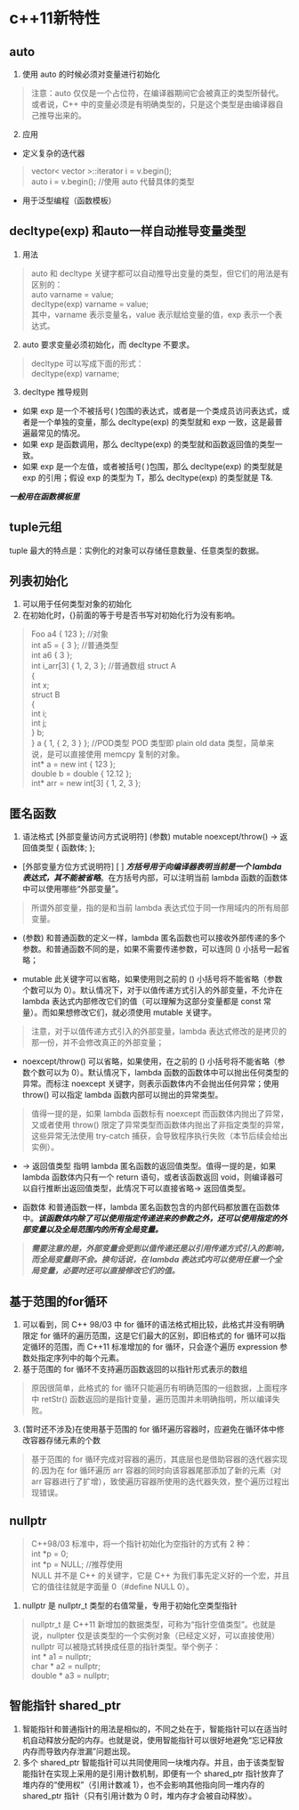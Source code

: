 # c++11新特性

## auto
1. 使用 auto 的时候必须对变量进行初始化
> 注意：auto 仅仅是一个占位符，在编译器期间它会被真正的类型所替代。或者说，C++ 中的变量必须是有明确类型的，只是这个类型是由编译器自己推导出来的。
2. 应用
- 定义复杂的迭代器  
> vector< vector<int> >::iterator i = v.begin();  
auto i = v.begin();  //使用 auto 代替具体的类型
- 用于泛型编程（函数模板）

## decltype(exp) 和auto一样自动推导变量类型
1. 用法
> auto 和 decltype 关键字都可以自动推导出变量的类型，但它们的用法是有区别的：  
auto varname = value;  
decltype(exp) varname = value;  
其中，varname 表示变量名，value 表示赋给变量的值，exp 表示一个表达式。
2. auto 要求变量必须初始化，而 decltype 不要求。  
> decltype 可以写成下面的形式：  
decltype(exp) varname;
3. decltype 推导规则  
- 如果 exp 是一个不被括号( )包围的表达式，或者是一个类成员访问表达式，或者是一个单独的变量，那么 decltype(exp) 的类型就和 exp 一致，这是最普遍最常见的情况。  
- 如果 exp 是函数调用，那么 decltype(exp) 的类型就和函数返回值的类型一致。  
- 如果 exp 是一个左值，或者被括号( )包围，那么 decltype(exp) 的类型就是 exp 的引用；假设 exp 的类型为 T，那么 decltype(exp) 的类型就是 T&.  

***一般用在函数模板里***
## tuple元组
tuple 最大的特点是：实例化的对象可以存储任意数量、任意类型的数据。

## 列表初始化
1. 可以用于任何类型对象的初始化  
2. 在初始化时，{}前面的等于号是否书写对初始化行为没有影响。
> Foo a4 { 123 };   //对象  
> int a5 = { 3 };     //普通类型  
> int a6 { 3 };  
> int i_arr[3] { 1, 2, 3 };  //普通数组
> struct A  
> {  
>     int x;  
>     struct B  
>     {  
>         int i;  
>         int j;  
>     } b;  
> } a { 1, { 2, 3 } };  //POD类型 POD 类型即 plain old data 类型，简单来说，是可以直接使用  memcpy 复制的对象。  
> int* a = new int { 123 };  
> double b = double { 12.12 };  
> int* arr = new int[3] { 1, 2, 3 };  

## 匿名函数
1. 语法格式
[外部变量访问方式说明符] (参数) mutable noexcept/throw() -> 返回值类型
{
   函数体;
};
- [外部变量方位方式说明符]
[ ] ***方括号用于向编译器表明当前是一个 lambda 表达式，其不能被省略***。在方括号内部，可以注明当前 lambda 函数的函数体中可以使用哪些“外部变量”。
> 所谓外部变量，指的是和当前 lambda 表达式位于同一作用域内的所有局部变量。

- (参数)
和普通函数的定义一样，lambda 匿名函数也可以接收外部传递的多个参数。和普通函数不同的是，如果不需要传递参数，可以连同 () 小括号一起省略；

- mutable
此关键字可以省略，如果使用则之前的 () 小括号将不能省略（参数个数可以为 0）。默认情况下，对于以值传递方式引入的外部变量，不允许在 lambda 表达式内部修改它们的值（可以理解为这部分变量都是 const 常量）。而如果想修改它们，就必须使用 mutable 关键字。

> 注意，对于以值传递方式引入的外部变量，lambda 表达式修改的是拷贝的那一份，并不会修改真正的外部变量；

- noexcept/throw()
可以省略，如果使用，在之前的 () 小括号将不能省略（参数个数可以为 0）。默认情况下，lambda 函数的函数体中可以抛出任何类型的异常。而标注 noexcept 关键字，则表示函数体内不会抛出任何异常；使用 throw() 可以指定 lambda 函数内部可以抛出的异常类型。

> 值得一提的是，如果 lambda 函数标有 noexcept 而函数体内抛出了异常，又或者使用 throw() 限定了异常类型而函数体内抛出了非指定类型的异常，这些异常无法使用 try-catch 捕获，会导致程序执行失败（本节后续会给出实例）。

- -> 返回值类型
指明 lambda 匿名函数的返回值类型。值得一提的是，如果 lambda 函数体内只有一个 return 语句，或者该函数返回 void，则编译器可以自行推断出返回值类型，此情况下可以直接省略-> 返回值类型。

- 函数体
和普通函数一样，lambda 匿名函数包含的内部代码都放置在函数体中。***该函数体内除了可以使用指定传递进来的参数之外，还可以使用指定的外部变量以及全局范围内的所有全局变量。***

> ***需要注意的是，外部变量会受到以值传递还是以引用传递方式引入的影响，而全局变量则不会。换句话说，在 lambda 表达式内可以使用任意一个全局变量，必要时还可以直接修改它们的值。***

## 基于范围的for循环
1. 可以看到，同 C++ 98/03 中 for 循环的语法格式相比较，此格式并没有明确限定 for 循环的遍历范围，这是它们最大的区别，即旧格式的 for 循环可以指定循环的范围，而 C++11 标准增加的 for 循环，只会逐个遍历 expression 参数处指定序列中的每个元素。
2. 基于范围的 for 循环不支持遍历函数返回的以指针形式表示的数组
> 原因很简单，此格式的 for 循环只能遍历有明确范围的一组数据，上面程序中 retStr() 函数返回的是指针变量，遍历范围并未明确指明，所以编译失败。  
3. (暂时还不涉及)在使用基于范围的 for 循环遍历容器时，应避免在循环体中修改容器存储元素的个数
> 基于范围的 for 循环完成对容器的遍历，其底层也是借助容器的迭代器实现的.因为在 for 循环遍历 arr 容器的同时向该容器尾部添加了新的元素（对 arr 容器进行了扩增），致使遍历容器所使用的迭代器失效，整个遍历过程出现错误。

## nullptr
> C++98/03 标准中，将一个指针初始化为空指针的方式有 2 种：  
int *p = 0;  
int *p = NULL; //推荐使用  
NULL 并不是 C++ 的关键字，它是 C++ 为我们事先定义好的一个宏，并且它的值往往就是字面量 0（#define NULL 0）。
1. nullptr 是 nullptr_t 类型的右值常量，专用于初始化空类型指针
> nullptr_t 是 C++11 新增加的数据类型，可称为“指针空值类型”。也就是说，nullpter 仅是该类型的一个实例对象（已经定义好，可以直接使用）  
nullptr 可以被隐式转换成任意的指针类型。举个例子：  
int * a1 = nullptr;  
char * a2 = nullptr;  
double * a3 = nullptr;  

## 智能指针 shared_ptr
1. 智能指针和普通指针的用法是相似的，不同之处在于，智能指针可以在适当时机自动释放分配的内存。也就是说，使用智能指针可以很好地避免“忘记释放内存而导致内存泄漏”问题出现。 
2. 多个 shared_ptr 智能指针可以共同使用同一块堆内存。并且，由于该类型智能指针在实现上采用的是引用计数机制，即便有一个 shared_ptr 指针放弃了堆内存的“使用权”（引用计数减 1），也不会影响其他指向同一堆内存的 shared_ptr 指针（只有引用计数为 0 时，堆内存才会被自动释放）。
